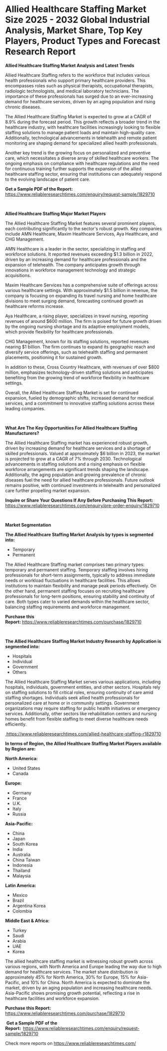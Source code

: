 <p><h1>Allied Healthcare Staffing Market Size 2025 - 2032 Global Industrial Analysis, Market Share, Top Key Players, Product Types and Forecast Research Report</h1></p><p><strong>Allied Healthcare Staffing Market Analysis and Latest Trends</strong></p>
<p><p>Allied Healthcare Staffing refers to the workforce that includes various health professionals who support primary healthcare providers. This encompasses roles such as physical therapists, occupational therapists, radiologic technologists, and medical laboratory technicians. The importance of these professionals has surged due to an ever-increasing demand for healthcare services, driven by an aging population and rising chronic diseases. </p><p>The Allied Healthcare Staffing Market is expected to grow at a CAGR of 8.9% during the forecast period. This growth reflects a broader trend in the healthcare industry, with healthcare facilities increasingly looking to flexible staffing solutions to manage patient loads and maintain high-quality care. Additionally, technological advancements in telehealth and remote patient monitoring are shaping demand for specialized allied health professionals. </p><p>Another key trend is the growing focus on personalized and preventive care, which necessitates a diverse array of skilled healthcare workers. The ongoing emphasis on compliance with healthcare regulations and the need for continuous training further supports the expansion of the allied healthcare staffing sector, ensuring that institutions can adequately respond to the evolving landscape of patient care.</p></p>
<p><strong>Get a Sample PDF of the Report:&nbsp;</strong> <a href="https://www.reliableresearchtimes.com/enquiry/request-sample/1829710?utm_campaign=1950&utm_medium=2&utm_source=Github&utm_content=ia&utm_term=11032025&utm_id=allied-healthcare-staffing">https://www.reliableresearchtimes.com/enquiry/request-sample/1829710</a></p>
<p>&nbsp;</p>
<p><strong>Allied Healthcare Staffing Major Market Players</strong></p>
<p><p>The Allied Healthcare Staffing Market features several prominent players, each contributing significantly to the sector's robust growth. Key companies include AMN Healthcare, Maxim Healthcare Services, Aya Healthcare, and CHG Management. </p><p>AMN Healthcare is a leader in the sector, specializing in staffing and workforce solutions. It reported revenues exceeding $1.3 billion in 2022, driven by an increasing demand for healthcare professionals and the expansion of telehealth. The company anticipates growth through innovations in workforce management technology and strategic acquisitions.</p><p>Maxim Healthcare Services has a comprehensive suite of offerings across various healthcare settings. With approximately $1.5 billion in revenue, the company is focusing on expanding its travel nursing and home healthcare divisions to meet surging demand, forecasting continued growth as healthcare reforms increase.</p><p>Aya Healthcare, a rising player, specializes in travel nursing, reporting revenues of around $600 million. The firm is poised for future growth driven by the ongoing nursing shortage and its adaptive employment models, which provide flexibility for healthcare professionals.</p><p>CHG Management, known for its staffing solutions, reported revenues nearing $1 billion. The firm continues to expand its geographic reach and diversify service offerings, such as telehealth staffing and permanent placements, positioning it for sustained growth.</p><p>In addition to these, Cross Country Healthcare, with revenues of over $800 million, emphasizes technology-driven staffing solutions and anticipates benefiting from the growing trend of workforce flexibility in healthcare settings.</p><p>Overall, the Allied Healthcare Staffing Market is set for continued expansion, fueled by demographic shifts, increased demand for medical services, and a commitment to innovative staffing solutions across these leading companies.</p></p>
<p>&nbsp;</p>
<p><strong>What Are The Key Opportunities For Allied Healthcare Staffing Manufacturers?</strong></p>
<p><p>The Allied Healthcare Staffing market has experienced robust growth, driven by increasing demand for healthcare services and a shortage of skilled professionals. Valued at approximately $6 billion in 2023, the market is projected to grow at a CAGR of 7% through 2030. Technological advancements in staffing solutions and a rising emphasis on flexible workforce arrangements are significant trends shaping the landscape. Additionally, the aging population and growing prevalence of chronic diseases fuel the need for allied healthcare professionals. Future outlook remains positive, with continued investments in telehealth and personalized care further propelling market expansion.</p></p>
<p><strong>Inquire or Share Your Questions If Any Before Purchasing This Report:</strong> <a href="https://www.reliableresearchtimes.com/enquiry/pre-order-enquiry/1829710?utm_campaign=1950&utm_medium=2&utm_source=Github&utm_content=ia&utm_term=11032025&utm_id=allied-healthcare-staffing">https://www.reliableresearchtimes.com/enquiry/pre-order-enquiry/1829710</a></p>
<p>&nbsp;</p>
<p><strong>Market Segmentation</strong></p>
<p><strong>The Allied Healthcare Staffing Market Analysis by types is segmented into:</strong></p>
<p><ul><li>Temporary</li><li>Permanent</li></ul></p>
<p><p>The Allied Healthcare Staffing market comprises two primary types: temporary and permanent staffing. Temporary staffing involves hiring professionals for short-term assignments, typically to address immediate needs or workload fluctuations in healthcare facilities. This allows institutions to maintain flexibility and manage peak periods effectively. On the other hand, permanent staffing focuses on recruiting healthcare professionals for long-term positions, ensuring stability and continuity of care. Both types cater to varied demands within the healthcare sector, balancing staffing requirements and workforce management.</p></p>
<p><strong>Purchase this Report:&nbsp;</strong><a href="https://www.reliableresearchtimes.com/purchase/1829710?utm_campaign=1950&utm_medium=2&utm_source=Github&utm_content=ia&utm_term=11032025&utm_id=allied-healthcare-staffing">https://www.reliableresearchtimes.com/purchase/1829710</a></p>
<p>&nbsp;</p>
<p><strong>The Allied Healthcare Staffing Market Industry Research by Application is segmented into:</strong></p>
<p><ul><li>Hospitals</li><li>Individual</li><li>Government</li><li>Others</li></ul></p>
<p><p>The Allied Healthcare Staffing Market serves various applications, including hospitals, individuals, government entities, and other sectors. Hospitals rely on staffing solutions to fill critical roles, ensuring continuity of care amid staffing shortages. Individuals seek allied health professionals for personalized care at home or in community settings. Government organizations may require staffing for public health initiatives or emergency services. Additionally, other sectors like rehabilitation centers and nursing homes benefit from flexible staffing to meet diverse healthcare needs efficiently.</p></p>
<p><a href="https://www.reliableresearchtimes.com/allied-healthcare-staffing-r1829710?utm_campaign=1950&utm_medium=2&utm_source=Github&utm_content=ia&utm_term=11032025&utm_id=allied-healthcare-staffing">&nbsp;https://www.reliableresearchtimes.com/allied-healthcare-staffing-r1829710</a></p>
<p><strong>In terms of Region, the Allied Healthcare Staffing Market Players available by Region are:</strong></p>
<p>
    <p> <strong> North America: </strong>
        <ul>
            <li>United States</li>
            <li>Canada</li>
        </ul>
        </p> 
    <p> <strong> Europe: </strong>
        <ul>
            <li>Germany</li>
            <li>France</li>
            <li>U.K.</li>
            <li>Italy</li>
            <li>Russia</li>
        </ul>
        </p> 
    <p> <strong> Asia-Pacific: </strong>
        <ul>
            <li>China</li>
            <li>Japan</li>
            <li>South Korea</li>
            <li>India</li>
            <li>Australia</li>
            <li>China Taiwan</li>
            <li>Indonesia</li>
            <li>Thailand</li>
            <li>Malaysia</li>
        </ul>
        </p> 
    <p> <strong> Latin America: </strong>
        <ul>
            <li>Mexico</li>
            <li>Brazil</li>
            <li>Argentina Korea</li>
            <li>Colombia</li>
        </ul>
        </p> 
    <p> <strong> Middle East & Africa: </strong>
        <ul>
            <li>Turkey</li>
            <li>Saudi</li>
            <li>Arabia</li>
            <li>UAE</li>
            <li>Korea</li>
        </ul>
    </p>
    </p>
<p><p>The allied healthcare staffing market is witnessing robust growth across various regions, with North America and Europe leading the way due to high demand for healthcare services. The market share distribution is approximately 45% for North America, 30% for Europe, 15% for Asia-Pacific, and 10% for China. North America is expected to dominate the market, driven by an aging population and increasing healthcare needs. Asia-Pacific shows promising growth potential, reflecting a rise in healthcare facilities and workforce expansion.</p></p>
<p><strong>Purchase this Report: </strong><a href="https://www.reliableresearchtimes.com/purchase/1829710?utm_campaign=1950&utm_medium=2&utm_source=Github&utm_content=ia&utm_term=11032025&utm_id=allied-healthcare-staffing">https://www.reliableresearchtimes.com/purchase/1829710</a></p>
<p>&nbsp;<strong>Get a Sample PDF of the Report:&nbsp;&nbsp;</strong><a href="https://www.reliableresearchtimes.com/enquiry/request-sample/1829710?utm_campaign=1950&utm_medium=2&utm_source=Github&utm_content=ia&utm_term=11032025&utm_id=allied-healthcare-staffing">https://www.reliableresearchtimes.com/enquiry/request-sample/1829710</a></p>
<p><strong></strong></p>
<p>Check more reports on <a href="https://www.reliableresearchtimes.com/?utm_campaign=1950&utm_medium=2&utm_source=Github&utm_content=ia&utm_term=11032025&utm_id=allied-healthcare-staffing">https://www.reliableresearchtimes.com/</a></p>